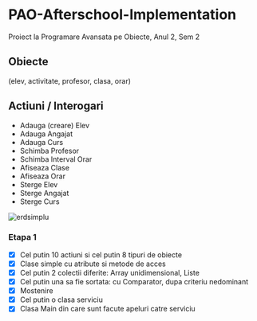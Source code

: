 # PAO-Afterschool-Implementation
Proiect la Programare Avansata pe Obiecte, Anul 2, Sem 2


## Obiecte
(elev, activitate, profesor, clasa, orar)

## Actiuni / Interogari
 - Adauga (creare) Elev
 - Adauga Angajat
 - Adauga Curs
 - Schimba Profesor
 - Schimba Interval Orar
 - Afiseaza Clase
 - Afiseaza Orar
 - Sterge Elev
 - Sterge Angajat
 - Sterge Curs
 
![erdsimplu](https://user-images.githubusercontent.com/79314110/160557771-53e12e70-35b0-49f7-a41f-a4f51842f34d.png)

### Etapa 1
- [x] Cel putin 10 actiuni si cel putin 8 tipuri de obiecte
- [X] Clase simple cu atribute si metode de acces
- [x] Cel putin 2 colectii diferite: Array unidimensional, Liste
- [x] Cel putin una sa fie sortata: cu Comparator, dupa criteriu nedominant
- [x] Mostenire
- [x] Cel putin o clasa serviciu
- [x] Clasa Main din care sunt facute apeluri catre serviciu
